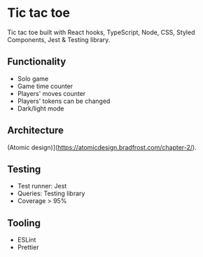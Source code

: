 # Tic tac toe

Tic tac toe built with React hooks, TypeScript, Node, CSS, Styled Components, Jest & Testing library.

## Functionality
- Solo game
- Game time counter
- Players' moves counter
- Players' tokens can be changed
- Dark/light mode

## Architecture
(Atomic design)](https://atomicdesign.bradfrost.com/chapter-2/).

## Testing
- Test runner: Jest
- Queries: Testing library
- Coverage > 95%

## Tooling
- ESLint
- Prettier